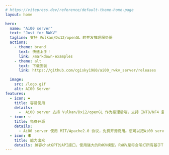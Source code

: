 ```yaml
---
# https://vitepress.dev/reference/default-theme-home-page
layout: home

hero:
  name: "Ai00 server"
  text: "Just for RWKV"
  tagline: 支持 Vulkan/Dx12/openGL 的并发推理服务器
  actions:
    - theme: brand
      text: 快速上手！
      link: /markdown-examples
    - theme: alt
      text: 下载安装  
      link: https://github.com/cgisky1980/ai00_rwkv_server/releases

  image:
    src: /logo.gif
    alt: AI00 Server
features:
  - icon: ❤
    title: 容易使用
    details: 
      -  Ai00 server 支持 Vulkan/Dx12/openGL 作为推理后端，支持 INT8/NF4 量化，所以可以在绝大部分的个人电脑上快速的运行！支持大部分NVIDIA、AMD、Inter的显卡，包括集成显卡。7B的模型NF4量化时仅占用5.5G显存。
  - icon: ✨
    title: 免费开源
    details:
      - Ai00 server 使用 MIT/Apache2.0 协议，免费开源商用。您可以把Ai00 server集成在您的系统或软件中。社区保持活跃开发中！
  - icon: 👽
    title: 能力出众
    details: 兼容chatGPT的API接口，使用强大的RWKV模型。RWKV是将会吊打所有基于Transformer的模型的，在端侧LLM部署的王者模型。并且正在快速迭代中，功能和性能越来越强悍。
---
```


